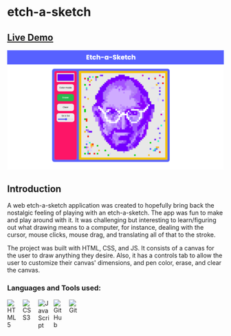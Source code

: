 # etch-a-sketch

## [Live Demo](https://salvantjeff.github.io/etch-a-sketch/)
![Sketch](images/jobs-screenshot1.png)

## Introduction 

A web etch-a-sketch application was created to hopefully bring back the nostalgic feeling of playing with an etch-a-sketch. The app was fun to make and play around with it. It was challenging but interesting to learn/figuring out what drawing means to a computer, for instance, dealing with the cursor, mouse clicks, mouse drag, and translating all of that to the stroke.

The project was built with HTML, CSS, and JS. It consists of a canvas for the user to draw anything they desire. Also, it has a controls tab to allow the user to customize their canvas' dimensions, and pen color, erase, and clear the canvas.

### Languages and Tools used:
<img align="left" alt="HTML5" width="26px" src="https://cdn.jsdelivr.net/gh/devicons/devicon/icons/html5/html5-original.svg" style="padding-right:10px;" />
<img align="left" alt="CSS3" width="26px" src="https://cdn.jsdelivr.net/gh/devicons/devicon/icons/css3/css3-original.svg" style="padding-right:10px;" />
<img align="left" alt="JavaScript" width="26px" src="https://cdn.jsdelivr.net/gh/devicons/devicon/icons/javascript/javascript-original.svg" style="padding-right:10px;" />
<img align="left" alt="GitHub" width="26px" src="https://cdn.jsdelivr.net/gh/devicons/devicon/icons/github/github-original.svg" style="padding-right:10px;" />
<img align="left" alt="Git" width="26px" src="https://cdn.jsdelivr.net/gh/devicons/devicon/icons/git/git-original.svg" style="padding-right:10px;" />

